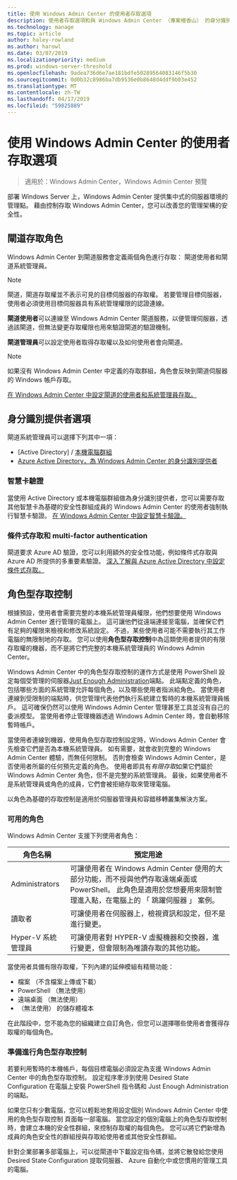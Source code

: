 ```yaml
---
title: 使用 Windows Admin Center 的使用者存取選項
description: 使用者存取選項和與 Windows Admin Center （專案檀香山） 的身分識別提供者
ms.technology: manage
ms.topic: article
author: haley-rowland
ms.author: harowl
ms.date: 03/07/2019
ms.localizationpriority: medium
ms.prod: windows-server-threshold
ms.openlocfilehash: 9adea736d6e7ae181bdfe50289564083146f5b30
ms.sourcegitcommit: 0d0b32c8986ba7db9536e0b8648d4ddf9b03e452
ms.translationtype: MT
ms.contentlocale: zh-TW
ms.lasthandoff: 04/17/2019
ms.locfileid: "59825889"
---
```

# <a name="user-access-options-with-windows-admin-center"></a>使用 Windows Admin Center 的使用者存取選項

>適用於：Windows Admin Center，Windows Admin Center 預覽

部署 Windows Server 上，Windows Admin Center 提供集中式的伺服器環境的管理點。 藉由控制存取 Windows Admin Center，您可以改善您的管理架構的安全性。

## <a name="gateway-access-roles"></a>閘道存取角色

Windows Admin Center 到閘道服務會定義兩個角色進行存取： 閘道使用者和閘道系統管理員。

> [!NOTE]
> 閘道，閘道存取權並不表示可見的目標伺服器的存取權。 若要管理目標伺服器，使用者必須使用目標伺服器具有系統管理權限的認證連線。

**閘道使用者**可以連線至 Windows Admin Center 閘道服務，以便管理伺服器，透過該閘道，但無法變更存取權限也用來驗證閘道的驗證機制。

**閘道管理員**可以設定使用者取得存取權以及如何使用者會向閘道。

>[!NOTE]
> 如果沒有 Windows Admin Center 中定義的存取群組，角色會反映到閘道伺服器的 Windows 帳戶存取。 

[在 Windows Admin Center 中設定閘道的使用者和系統管理員存取。](../configure/user-access-control.md)

## <a name="identity-provider-options"></a>身分識別提供者選項

閘道系統管理員可以選擇下列其中一項：

 - [Active Directory] / [本機電腦群組](../configure/user-access-control.md#active-directory-or-local-machine-groups)
 - [Azure Active Directory，為 Windows Admin Center 的身分識別提供者](../configure/user-access-control.md#azure-active-directory)


### <a name="smartcard-authentication"></a>智慧卡驗證

當使用 Active Directory 或本機電腦群組做為身分識別提供者，您可以需要存取其他智慧卡為基礎的安全性群組成員的 Windows Admin Center 的使用者強制執行智慧卡驗證。 [在 Windows Admin Center 中設定智慧卡驗證。](../configure/user-access-control.md#active-directory-or-local-machine-groups)

### <a name="conditional-access-and-multi-factor-authentication"></a>條件式存取和 multi-factor authentication

閘道要求 Azure AD 驗證，您可以利用額外的安全性功能，例如條件式存取與 Azure AD 所提供的多重要素驗證。 [深入了解與 Azure Active Directory 中設定條件式存取。](https://docs.microsoft.com/azure/active-directory/active-directory-conditional-access-azure-portal-get-started)

## <a name="role-based-access-control"></a>角色型存取控制

根據預設，使用者會需要完整的本機系統管理員權限，他們想要使用 Windows Admin Center 進行管理的電腦上。
這可讓他們從遠端連接至電腦，並確保它們有足夠的權限來檢視和修改系統設定。
不過，某些使用者可能不需要執行其工作電腦的無限制地的存取。
您可以使用**角色型存取控制**中為這類使用者提供的有限存取權的機器，而不是將它們完整的本機系統管理員的 Windows Admin Center。

Windows Admin Center 中的角色型存取控制的運作方式是使用 PowerShell 設定每個受管理的伺服器[Just Enough Administration](https://aka.ms/jeadocs)端點。
此端點定義的角色，包括哪些方面的系統管理允許每個角色，以及哪些使用者指派給角色。
當使用者連線到受限制的端點時，供您管理代表他們執行系統建立暫時的本機系統管理員帳戶。
這可確保仍然可以使用 Windows Admin Center 管理甚至工具並沒有自己的委派模型。
當使用者停止管理機器透過 Windows Admin Center 時，會自動移除暫時帳戶。

當使用者連線到機器，使用角色型存取控制設定時，Windows Admin Center 會先檢查它們是否為本機系統管理員。
如有需要，就會收到完整的 Windows Admin Center 體驗，而無任何限制。
否則會檢查 Windows Admin Center，是否使用者所屬的任何預先定義的角色。
使用者即具有*有限存取*如果它們屬於 Windows Admin Center 角色，但不是完整的系統管理員。
最後，如果使用者不是系統管理員或角色的成員，它們會被拒絕存取來管理電腦。

以角色為基礎的存取控制是適用於伺服器管理員和容錯移轉叢集解決方案。

### <a name="available-roles"></a>可用的角色

Windows Admin Center 支援下列使用者角色：

角色名稱 | 預定用途
----------|-------------
Administrators | 可讓使用者在 Windows Admin Center 使用的大部分功能，而不授與他們存取遠端桌面或 PowerShell。 此角色是適用於您想要用來限制管理進入點，在電腦上的 「 跳躍伺服器 」 案例。
讀取者 | 可讓使用者在伺服器上，檢視資訊和設定，但不是進行變更。
Hyper-V 系統管理員 | 可讓使用者對 HYPER-V 虛擬機器和交換器，進行變更，但會限制為唯讀存取的其他功能。

當使用者具備有限存取權，下列內建的延伸模組有精簡功能：

- 檔案 （不含檔案上傳或下載）
- PowerShell （無法使用）
- 遠端桌面 （無法使用）
- （無法使用） 的儲存體複本

在此階段中，您不能為您的組織建立自訂角色，但您可以選擇哪些使用者會獲得存取權的每個角色。

### <a name="preparing-for-role-based-access-control"></a>準備進行角色型存取控制

若要利用暫時的本機帳戶，每個目標電腦必須設定為支援 Windows Admin Center 中的角色型存取控制。
設定程序牽涉到使用 Desired State Configuration 在電腦上安裝 PowerShell 指令碼和 Just Enough Administration 的端點。

如果您只有少數電腦，您可以輕鬆地套用設定個別 Windows Admin Center 中使用的角色型存取控制 頁面每一部電腦。
當您設定的個別電腦上的角色型存取控制時，會建立本機的安全性群組，來控制存取權的每個角色。
您可以將它們新增為成員的角色安全性的群組授與存取給使用者或其他安全性群組。

針對企業部署多部電腦上，可以從閘道中下載設定指令碼，並將它散發給您使用 Desired State Configuration 提取伺服器、 Azure 自動化中或您慣用的管理工具的電腦。
